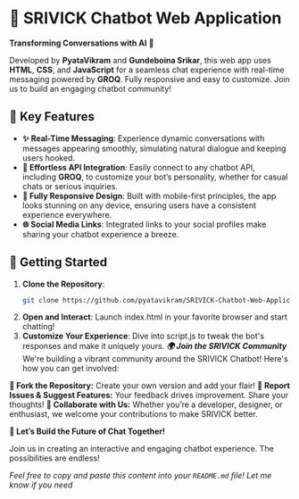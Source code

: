 # 🚀 SRIVICK Chatbot Web Application

**Transforming Conversations with AI** 🤖

Developed by **PyataVikram** and **Gundeboina Srikar**, this web app uses **HTML**, **CSS**, and **JavaScript** for a seamless chat experience with real-time messaging powered by **GROQ**. Fully responsive and easy to customize. Join us to build an engaging chatbot community!

## 🌟 Key Features

- **✨ Real-Time Messaging**: Experience dynamic conversations with messages appearing smoothly, simulating natural dialogue and keeping users hooked.
- **🔌 Effortless API Integration**: Easily connect to any chatbot API, including **GROQ**, to customize your bot’s personality, whether for casual chats or serious inquiries.
- **📱 Fully Responsive Design**: Built with mobile-first principles, the app looks stunning on any device, ensuring users have a consistent experience everywhere.
- **🌐 Social Media Links**: Integrated links to your social profiles make sharing your chatbot experience a breeze.


## 🔧 Getting Started

1. **Clone the Repository**:
   ```bash
   git clone https://github.com/pyatavikram/SRIVICK-Chatbot-Web-Application-with-Real-time-Message-Streaming.git
2. **Open and Interact**:
   Launch index.html in your favorite browser and start chatting!
3. **Customize Your Experience**:
   Dive into script.js to tweak the bot's responses and make it uniquely yours.
***🌍 Join the SRIVICK Community***
We're building a vibrant community around the SRIVICK Chatbot! Here's how you can get involved:

**🌱 Fork the Repository:** 
   Create your own version and add your flair!
**📝 Report Issues & Suggest Features:**
   Your feedback drives improvement. Share your thoughts!
**🤝 Collaborate with Us:**
   Whether you’re a developer, designer, or enthusiast, we welcome your contributions to make SRIVICK better.

**🚀 Let’s Build the Future of Chat Together!**

Join us in creating an interactive and engaging chatbot experience. The possibilities are endless!

*Feel free to copy and paste this content into your `README.md` file! Let me know if you need*
